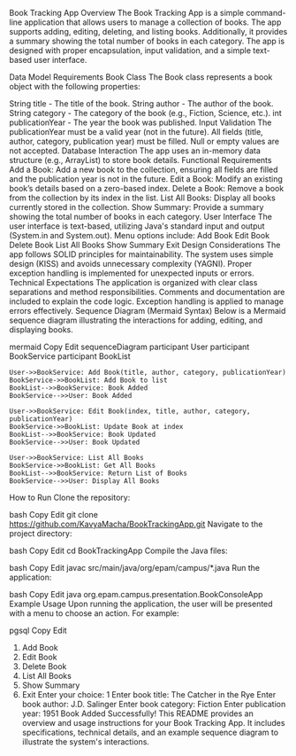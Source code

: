 Book Tracking App
Overview
The Book Tracking App is a simple command-line application that allows users to manage a collection of books. The app supports adding, editing, deleting, and listing books. Additionally, it provides a summary showing the total number of books in each category. The app is designed with proper encapsulation, input validation, and a simple text-based user interface.

Data Model Requirements
Book Class
The Book class represents a book object with the following properties:

String title - The title of the book.
String author - The author of the book.
String category - The category of the book (e.g., Fiction, Science, etc.).
int publicationYear - The year the book was published.
Input Validation
The publicationYear must be a valid year (not in the future).
All fields (title, author, category, publication year) must be filled. Null or empty values are not accepted.
Database Interaction
The app uses an in-memory data structure (e.g., ArrayList<Book>) to store book details.
Functional Requirements
Add a Book: Add a new book to the collection, ensuring all fields are filled and the publication year is not in the future.
Edit a Book: Modify an existing book’s details based on a zero-based index.
Delete a Book: Remove a book from the collection by its index in the list.
List All Books: Display all books currently stored in the collection.
Show Summary: Provide a summary showing the total number of books in each category.
User Interface
The user interface is text-based, utilizing Java's standard input and output (System.in and System.out).
Menu options include:
Add Book
Edit Book
Delete Book
List All Books
Show Summary
Exit
Design Considerations
The app follows SOLID principles for maintainability.
The system uses simple design (KISS) and avoids unnecessary complexity (YAGNI).
Proper exception handling is implemented for unexpected inputs or errors.
Technical Expectations
The application is organized with clear class separations and method responsibilities.
Comments and documentation are included to explain the code logic.
Exception handling is applied to manage errors effectively.
Sequence Diagram (Mermaid Syntax)
Below is a Mermaid sequence diagram illustrating the interactions for adding, editing, and displaying books.

mermaid
Copy
Edit
sequenceDiagram
    participant User
    participant BookService
    participant BookList

    User->>BookService: Add Book(title, author, category, publicationYear)
    BookService->>BookList: Add Book to list
    BookList-->>BookService: Book Added
    BookService-->>User: Book Added

    User->>BookService: Edit Book(index, title, author, category, publicationYear)
    BookService->>BookList: Update Book at index
    BookList-->>BookService: Book Updated
    BookService-->>User: Book Updated

    User->>BookService: List All Books
    BookService->>BookList: Get All Books
    BookList-->>BookService: Return List of Books
    BookService-->>User: Display All Books
How to Run
Clone the repository:

bash
Copy
Edit
git clone https://github.com/KavyaMacha/BookTrackingApp.git
Navigate to the project directory:

bash
Copy
Edit
cd BookTrackingApp
Compile the Java files:

bash
Copy
Edit
javac src/main/java/org/epam/campus/*.java
Run the application:

bash
Copy
Edit
java org.epam.campus.presentation.BookConsoleApp
Example Usage
Upon running the application, the user will be presented with a menu to choose an action. For example:

pgsql
Copy
Edit
1. Add Book
2. Edit Book
3. Delete Book
4. List All Books
5. Show Summary
6. Exit
Enter your choice: 1
Enter book title: The Catcher in the Rye
Enter book author: J.D. Salinger
Enter book category: Fiction
Enter publication year: 1951
Book Added Successfully!
This README provides an overview and usage instructions for your Book Tracking App. It includes specifications, technical details, and an example sequence diagram to illustrate the system's interactions.
